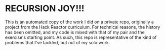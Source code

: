 # RECURSION JOY!!!

This is an automated copy of the work I did on a private repo, originally a project from the Hack Reactor curriculum. For technical reasons, the history has been omitted, and my code is mixed with that of my pair and the exercise's starting point. As such, this repo is representative of the kind of problems that I've tackled, but not of my solo work. 
